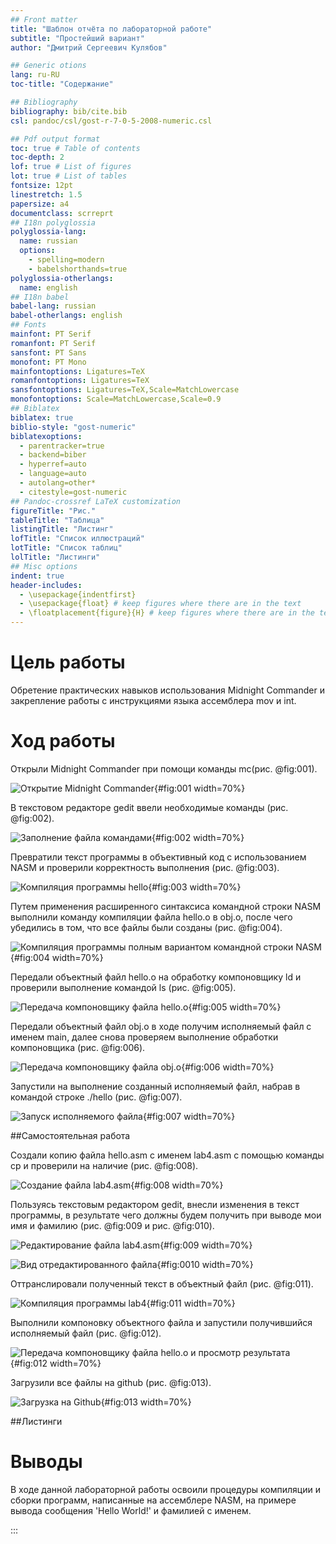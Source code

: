 ```yaml
---
## Front matter
title: "Шаблон отчёта по лабораторной работе"
subtitle: "Простейший вариант"
author: "Дмитрий Сергеевич Кулябов"

## Generic otions
lang: ru-RU
toc-title: "Содержание"

## Bibliography
bibliography: bib/cite.bib
csl: pandoc/csl/gost-r-7-0-5-2008-numeric.csl

## Pdf output format
toc: true # Table of contents
toc-depth: 2
lof: true # List of figures
lot: true # List of tables
fontsize: 12pt
linestretch: 1.5
papersize: a4
documentclass: scrreprt
## I18n polyglossia
polyglossia-lang:
  name: russian
  options:
	- spelling=modern
	- babelshorthands=true
polyglossia-otherlangs:
  name: english
## I18n babel
babel-lang: russian
babel-otherlangs: english
## Fonts
mainfont: PT Serif
romanfont: PT Serif
sansfont: PT Sans
monofont: PT Mono
mainfontoptions: Ligatures=TeX
romanfontoptions: Ligatures=TeX
sansfontoptions: Ligatures=TeX,Scale=MatchLowercase
monofontoptions: Scale=MatchLowercase,Scale=0.9
## Biblatex
biblatex: true
biblio-style: "gost-numeric"
biblatexoptions:
  - parentracker=true
  - backend=biber
  - hyperref=auto
  - language=auto
  - autolang=other*
  - citestyle=gost-numeric
## Pandoc-crossref LaTeX customization
figureTitle: "Рис."
tableTitle: "Таблица"
listingTitle: "Листинг"
lofTitle: "Список иллюстраций"
lotTitle: "Список таблиц"
lolTitle: "Листинги"
## Misc options
indent: true
header-includes:
  - \usepackage{indentfirst}
  - \usepackage{float} # keep figures where there are in the text
  - \floatplacement{figure}{H} # keep figures where there are in the text
---
```


# Цель работы

Обретение практических навыков использования Midnight Commander и закрепление работы с  инструкциями языка ассемблера mov и int.

# Ход работы

Открыли Midnight Commander при помощи команды mc(рис. @fig:001).

![Открытие Midnight Commander](image/1.png){#fig:001 width=70%}

В текстовом редакторе gedit ввели необходимые команды (рис. @fig:002).

![Заполнение файла командами](image/2.png){#fig:002 width=70%}

Превратили текст программы в объективный код с использованием NASM и проверили корректность выполнения (рис. @fig:003).

![Компиляция программы hello](image/3.png){#fig:003 width=70%}

Путем применения расширенного синтаксиса командной строки NASM выполнили команду компиляции файла hello.o в obj.o, после чего убедились в том, что все файлы были созданы (рис. @fig:004).

![Компиляция программы полным вариантом командной строки NASM](image/4.png){#fig:004 width=70%}

Передали объектный файл hello.o на обработку компоновщику ld и проверили выполнение командой ls (рис. @fig:005).

![Передача компоновщику файла hello.o](image/5.png){#fig:005 width=70%}

Передали объектный файл obj.o в ходе получим исполняемый файл с именем main, далее снова проверяем выполнение обработки компоновщика (рис. @fig:006).

![Передача компоновщику файла obj.o](image/6.png){#fig:006 width=70%}

Запустили на выполнение созданный исполняемый файл, набрав в командой строке ./hello (рис. @fig:007).

![Запуск исполняемого файла](image/7.png){#fig:007 width=70%}

##Самостоятельная работа

Создали копию файла hello.asm с именем lab4.asm с помощью команды cp и проверили на наличие (рис. @fig:008).

![Создание файла lab4.asm](image/8.png){#fig:008 width=70%}

Пользуясь текстовым редактором gedit, внесли изменения в текст программы, в результате чего должны будем получить при выводе мои имя и фамилию (рис. @fig:009 и рис. @fig:010).

![Редактирование файла lab4.asm](image/9.png){#fig:009 width=70%}

![Вид отредактированного файла](image/10.png){#fig:0010 width=70%}

Оттранслировали полученный текст в объектный файл (рис. @fig:011).

![Компиляция программы lab4](image/11.png){#fig:011 width=70%}

Выполнили компоновку объектного файла и запустили получившийся исполняемый файл (рис. @fig:012).

![Передача компоновщику файла hello.o и просмотр результата](image/12.png){#fig:012 width=70%}

Загрузили все файлы на github (рис. @fig:013).

![Загрузка на Github](image/13.png){#fig:013 width=70%}

##Листинги



# Выводы

В ходе данной лабораторной работы освоили процедуры компиляции и сборки программ, написанные на ассемблере NASM, на примере вывода сообщения 'Hello World!' и фамилией с именем.

:::
